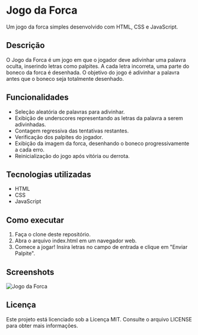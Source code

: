 # Jogo da Forca

Um jogo da forca simples desenvolvido com HTML, CSS e JavaScript.

## Descrição

O Jogo da Forca é um jogo em que o jogador deve adivinhar uma palavra oculta, inserindo letras como palpites. A cada letra incorreta, uma parte do boneco da forca é desenhada. O objetivo do jogo é adivinhar a palavra antes que o boneco seja totalmente desenhado.

## Funcionalidades

- Seleção aleatória de palavras para adivinhar.
- Exibição de underscores representando as letras da palavra a serem adivinhadas.
- Contagem regressiva das tentativas restantes.
- Verificação dos palpites do jogador.
- Exibição da imagem da forca, desenhando o boneco progressivamente a cada erro.
- Reinicialização do jogo após vitória ou derrota.

## Tecnologias utilizadas

- HTML
- CSS
- JavaScript

## Como executar

1. Faça o clone deste repositório.
2. Abra o arquivo index.html em um navegador web.
3. Comece a jogar! Insira letras no campo de entrada e clique em "Enviar Palpite".

## Screenshots

![Jogo da Forca](screenshot.png)

## Licença

Este projeto está licenciado sob a Licença MIT. Consulte o arquivo LICENSE para obter mais informações.
